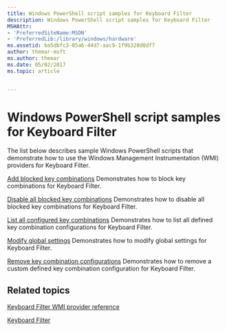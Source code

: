 ```yaml
---
title: Windows PowerShell script samples for Keyboard Filter
description: Windows PowerShell script samples for Keyboard Filter
MSHAttr:
- 'PreferredSiteName:MSDN'
- 'PreferredLib:/library/windows/hardware'
ms.assetid: ba5dbfc3-05a6-44d7-aac9-1f9b328d0df7
author: themar-msft
ms.author: themar
ms.date: 05/02/2017
ms.topic: article


---
```

# Windows PowerShell script samples for Keyboard Filter

The list below describes sample Windows PowerShell scripts that demonstrate how to use the Windows Management Instrumentation (WMI) providers for Keyboard Filter.

<a href="" id="keyboardfilter-add-blocked-key-combinations"></a>[Add blocked key combinations](keyboardfilter-add-blocked-key-combinations.md)
Demonstrates how to block key combinations for Keyboard Filter.

<a href="" id="disable-all-blocked-key-combinations"></a>[Disable all blocked key combinations](disable-all-blocked-key-combinations.md)
Demonstrates how to disable all blocked key combinations for Keyboard Filter.

<a href="" id="keyboardfilter-list-all-configured-key-combinations.md"></a>[List all configured key combinations](keyboardfilter-list-all-configured-key-combinations.md)
Demonstrates how to list all defined key combination configurations for Keyboard Filter.

<a href="" id="modify-global-settings"></a>[Modify global settings](modify-global-settings.md)
Demonstrates how to modify global settings for Keyboard Filter.

<a href="" id="remove-key-combination-configurations"></a>[Remove key combination configurations](remove-key-combination-configurations.md)
Demonstrates how to remove a custom defined key combination configuration for Keyboard Filter.

## Related topics

[Keyboard Filter WMI provider reference](keyboardfilter-wmi-provider-reference.md)

[Keyboard Filter](keyboardfilter.md)
